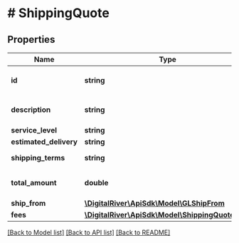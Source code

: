 # # ShippingQuote

## Properties

Name | Type | Description | Notes
------------ | ------------- | ------------- | -------------
**id** | **string** | Shipping quote identifier | [optional] 
**description** | **string** | Shipping method description | [optional] 
**service_level** | **string** |  | [optional] 
**estimated_delivery** | **string** |  | [optional] 
**shipping_terms** | **string** | The terms of shipping. | [optional] 
**total_amount** | **double** | The shipping amount. | [optional] 
**ship_from** | [**\DigitalRiver\ApiSdk\Model\GLShipFrom**](GLShipFrom.md) |  | [optional] 
**fees** | [**\DigitalRiver\ApiSdk\Model\ShippingQuoteFees**](ShippingQuoteFees.md) |  | [optional] 

[[Back to Model list]](../../README.md#documentation-for-models) [[Back to API list]](../../README.md#documentation-for-api-endpoints) [[Back to README]](../../README.md)


